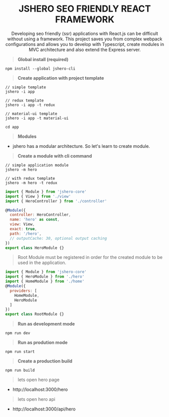<h1 style="text-align: center"> JSHERO SEO FRIENDLY REACT FRAMEWORK</h1>
<p style="text-align: center">Developing seo friendly (ssr) applications with React.js can be difficult without using a framework. This project saves you from complex webpack configurations and allows you to develop with Typescript, create modules in MVC architecture and also extend the Express server.</p>


> <p style="font-weight: bold;">Global install (required)</p>

```
npm install --global jshero-cli
```

> <p style="font-weight: bold;">Create application with project template</p>

```
// simple template
jshero -i app

// redux template
jshero -i app -t redux

// material-ui template
jshero -i app -t material-ui

cd app
```

> <p style="font-weight: bold;">Modules</p>

- jshero has a modular architecture. So let's learn to create module.

> <p style="font-weight: bold;">Create a module with cli command</p> 
```
// simple application module
jshero -m hero 

// with redux template
jshero -m hero -t redux
```

```js
import { Module } from 'jshero-core'
import { View } from './view'
import { HeroController } from './controller'

@Module({
  controller: HeroController,
  name: 'hero' as const,
  view: View,
  exact: true,
  path: '/hero',
  // outputCache: 30, optional output caching
})
export class HeroModule {}

```

> Root Module must be registered in order for the created module to be used in the application.

```javascript
import { Module } from 'jshero-core'
import { HeroModule } from './hero'
import { HomeModule } from './home'
@Module({
  providers: [
    HomeModule,
    HeroModule
  ]
})
export class RootModule {}
```

> <p style="font-weight: bold;">Run as development mode</p>

```
npm run dev
```

> <p style="font-weight: bold;">Run as prodution mode</p>

```
npm run start
```

> <p style="font-weight: bold;">Create a production build</p>

```
npm run build
```

> lets open hero page
- http://localhost:3000/hero

> lets open hero api 
- http://localhost:3000/api/hero



